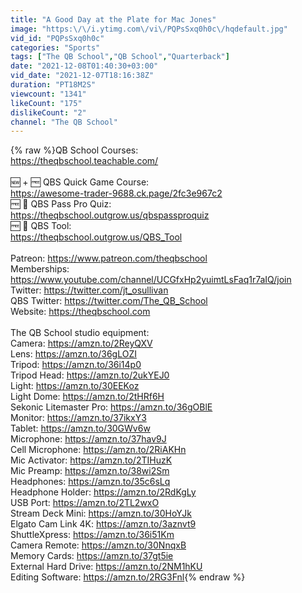 ```yaml
---
title: "A Good Day at the Plate for Mac Jones"
image: "https:\/\/i.ytimg.com\/vi\/PQPsSxq0h0c\/hqdefault.jpg"
vid_id: "PQPsSxq0h0c"
categories: "Sports"
tags: ["The QB School","QB School","Quarterback"]
date: "2021-12-08T01:40:30+03:00"
vid_date: "2021-12-07T18:16:38Z"
duration: "PT18M2S"
viewcount: "1341"
likeCount: "175"
dislikeCount: "2"
channel: "The QB School"
---
```

{% raw %}QB School Courses:<br /><a rel="nofollow" target="blank" href="https://theqbschool.teachable.com/">https://theqbschool.teachable.com/</a><br /><br />🆕  + 🆓  QBS Quick Game Course:<br /><a rel="nofollow" target="blank" href="https://awesome-trader-9688.ck.page/2fc3e967c2">https://awesome-trader-9688.ck.page/2fc3e967c2</a><br />🆓  📝  QBS Pass Pro Quiz:<br /><a rel="nofollow" target="blank" href="https://theqbschool.outgrow.us/qbspassproquiz">https://theqbschool.outgrow.us/qbspassproquiz</a><br />🆓  🧰  QBS Tool: <br /><a rel="nofollow" target="blank" href="https://theqbschool.outgrow.us/QBS_Tool">https://theqbschool.outgrow.us/QBS_Tool</a><br /><br />Patreon: <a rel="nofollow" target="blank" href="https://www.patreon.com/theqbschool">https://www.patreon.com/theqbschool</a><br />Memberships: <a rel="nofollow" target="blank" href="https://www.youtube.com/channel/UCGfxHp2yuimtLsFaq1r7aIQ/join">https://www.youtube.com/channel/UCGfxHp2yuimtLsFaq1r7aIQ/join</a><br />Twitter: <a rel="nofollow" target="blank" href="https://twitter.com/jt_osullivan">https://twitter.com/jt_osullivan</a><br />QBS Twitter: <a rel="nofollow" target="blank" href="https://twitter.com/The_QB_School">https://twitter.com/The_QB_School</a><br />Website: <a rel="nofollow" target="blank" href="https://theqbschool.com">https://theqbschool.com</a><br /><br />The QB School studio equipment:<br />Camera: <a rel="nofollow" target="blank" href="https://amzn.to/2ReyQXV">https://amzn.to/2ReyQXV</a><br />Lens: <a rel="nofollow" target="blank" href="https://amzn.to/36gLOZI">https://amzn.to/36gLOZI</a><br />Tripod: <a rel="nofollow" target="blank" href="https://amzn.to/36i14p0">https://amzn.to/36i14p0</a><br />Tripod Head: <a rel="nofollow" target="blank" href="https://amzn.to/2ukYEJ0">https://amzn.to/2ukYEJ0</a><br />Light: <a rel="nofollow" target="blank" href="https://amzn.to/30EEKoz">https://amzn.to/30EEKoz</a><br />Light Dome: <a rel="nofollow" target="blank" href="https://amzn.to/2tHRf6H">https://amzn.to/2tHRf6H</a><br />Sekonic Litemaster Pro: <a rel="nofollow" target="blank" href="https://amzn.to/36gOBlE">https://amzn.to/36gOBlE</a><br />Monitor: <a rel="nofollow" target="blank" href="https://amzn.to/37ikxY3">https://amzn.to/37ikxY3</a><br />Tablet: <a rel="nofollow" target="blank" href="https://amzn.to/30GWv6w">https://amzn.to/30GWv6w</a><br />Microphone: <a rel="nofollow" target="blank" href="https://amzn.to/37hav9J">https://amzn.to/37hav9J</a><br />Cell Microphone: <a rel="nofollow" target="blank" href="https://amzn.to/2RiAKHn">https://amzn.to/2RiAKHn</a><br />Mic Activator: <a rel="nofollow" target="blank" href="https://amzn.to/2TIHuzK">https://amzn.to/2TIHuzK</a><br />Mic Preamp: <a rel="nofollow" target="blank" href="https://amzn.to/38wi2Sm">https://amzn.to/38wi2Sm</a><br />Headphones: <a rel="nofollow" target="blank" href="https://amzn.to/35c6sLq">https://amzn.to/35c6sLq</a><br />Headphone Holder: <a rel="nofollow" target="blank" href="https://amzn.to/2RdKgLy">https://amzn.to/2RdKgLy</a><br />USB Port: <a rel="nofollow" target="blank" href="https://amzn.to/2TL2wxO">https://amzn.to/2TL2wxO</a><br />Stream Deck Mini: <a rel="nofollow" target="blank" href="https://amzn.to/30HoYJk">https://amzn.to/30HoYJk</a><br />Elgato Cam Link 4K: <a rel="nofollow" target="blank" href="https://amzn.to/3aznvt9">https://amzn.to/3aznvt9</a><br />ShuttleXpress: <a rel="nofollow" target="blank" href="https://amzn.to/36i51Km">https://amzn.to/36i51Km</a><br />Camera Remote: <a rel="nofollow" target="blank" href="https://amzn.to/30NnqxB">https://amzn.to/30NnqxB</a><br />Memory Cards: <a rel="nofollow" target="blank" href="https://amzn.to/37gt5ie">https://amzn.to/37gt5ie</a><br />External Hard Drive: <a rel="nofollow" target="blank" href="https://amzn.to/2NM1hKU">https://amzn.to/2NM1hKU</a><br />Editing Software: <a rel="nofollow" target="blank" href="https://amzn.to/2RG3Fnl">https://amzn.to/2RG3Fnl</a>{% endraw %}
